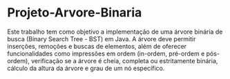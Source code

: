 # Projeto-Arvore-Binaria

Este trabalho tem como objetivo a implementação de uma árvore binária de busca (Binary Search Tree - BST) em Java. A árvore deve permitir inserções, remoções e buscas de elementos, além de oferecer funcionalidades como impressões em ordem (in-ordem, pré-ordem e pós-ordem), verificação se a árvore é cheia, completa ou estritamente binária, cálculo da altura da árvore e grau de um nó específico.
